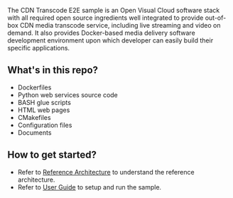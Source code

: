 The CDN Transcode E2E sample is an Open Visual Cloud software stack with all required open source ingredients well integrated to provide out-of-box CDN media transcode service, including live streaming and video on demand. It also provides Docker-based media delivery software development environment upon which developer can easily build their specific applications.

## What's in this repo?
- Dockerfiles
- Python web services source code
- BASH glue scripts
- HTML web pages
- CMakefiles
- Configuration files
- Documents

## How to get started?
- Refer to [Reference Architecture](doc/CDN_Transcode_Sample_RA.md) to understand the reference architecture.
- Refer to [User Guide](doc/CDN_Transcode_Sample_Getting_Started_Guide.md) to setup and run the sample.

